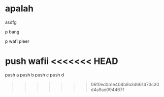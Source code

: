 # apalah
asdfg

p bang

p wafi pleer

push wafii
<<<<<<< HEAD
=======
push a
push b
push c
push d
>>>>>>> 06f0ed0a1e404b9a3d661473c30d4a9ae094467f
